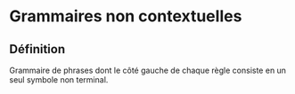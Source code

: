 # Grammaires non contextuelles

## Définition

Grammaire de phrases dont le côté gauche de chaque règle consiste en un seul symbole non terminal.

